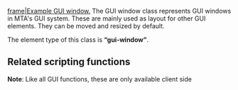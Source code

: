 [frame|Example GUI window.](/docs/Image:gui-window.png.md "wikilink") The GUI window class represents GUI windows in MTA's GUI system. These are mainly used as layout for other GUI elements. They can be moved and resized by default.

The element type of this class is **“gui-window”**.

Related scripting functions
---------------------------

**Note**: Like all GUI functions, these are only available client side
